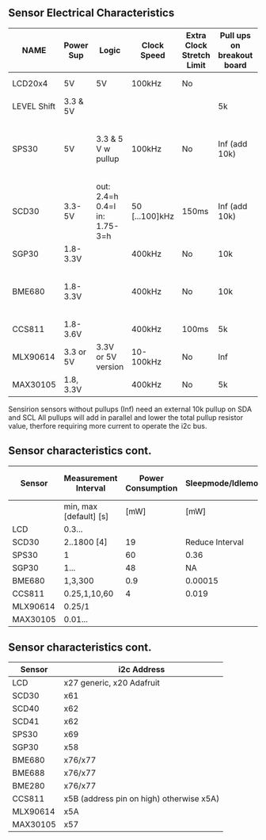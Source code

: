 ## Sensor Electrical Characteristics
| NAME | Power Sup | Logic | Clock Speed | Extra Clock Stretch Limit| Pull ups on breakout board | Board | 
| --- | --- | --- | --- | --- | --- | --- |
| LCD20x4| 5V| 5V | 100kHz| No | | LCD display
| LEVEL Shift|  3.3 & 5V | | | |   5k | Level Shifter
| SPS30 | 5V | 3.3 & 5 V w pullup | 100kHz |           No| Inf (add 10k)| Senserion particle, not compatible with LCD driver
| SCD30  | 3.3-5V | out: 2.4=h 0.4=l in: 1.75-3=h |  50 [...100]kHz | 150ms | Inf (add 10k)| Senserion CO2
| SGP30  | 1.8-3.3V | | 400kHz | No | 10k | Senserion VOC, eCO2 |
| BME680 | 1.8-3.3V | | 400kHz| No | 10k | Bosch Temp, Humidity, Pressure, VOC
| CCS811 | 1.8-3.6V | | 400kHz| 100ms | 5k | Airquality eCO2 tVOC
| MLX90614 | 3.3 or 5V | 3.3V or 5V version | 10-100kHz| No | Inf |  Melex Temp Contactless
| MAX30105 | 1.8, 3.3V| | 400kHz | No|  5k |  Maxim pulseox

Sensirion sensors without pullups (Inf) need an external 10k pullup on SDA and SCL All pullups will add in parallel and lower the total pullup resistor value, therfore requiring more current to operate the i2c bus.

## Sensor characteristics cont.
| Sensor | Measurement Interval | Power Consumption | Sleepmode/Idlemode | Data ready hardware | Cost |
| --- | --- | --- | --- | --- | --- |
|| min, max [default] [s]| [mW]| [mW]|| $
| LCD      | 0.3...
| SCD30    | 2..1800 [4]  | 19  | Reduce Interval      | Yes | 54 |
| SPS30    | 1       | 60  | 0.36    | No  | 45 |
| SGP30    | 1...    | 48  | NA      | No  | 24 |
| BME680   | 1,3,300  | 0.9 | 0.00015 | No  | 10 |
| CCS811   | 0.25,1,10,60   | 4   | 0.019   | Yes | 12 |
| MLX90614 | 0.25/1    |     |         |     |  9 |
| MAX30105 | 0.01... |     |         |     | 12 |

## Sensor characteristics cont.
| Sensor | i2c Address |
| --- | --- | 
| LCD      | x27 generic, x20 Adafruit
| SCD30    | x61
| SCD40    | x62
| SCD41    | x62
| SPS30    | x69
| SGP30    | x58
| BME680   | x76/x77
| BME688   | x76/x77
| BME280   | x76/x77
| CCS811   | x5B (address pin on high) otherwise x5A)
| MLX90614 | x5A
| MAX30105 | x57


